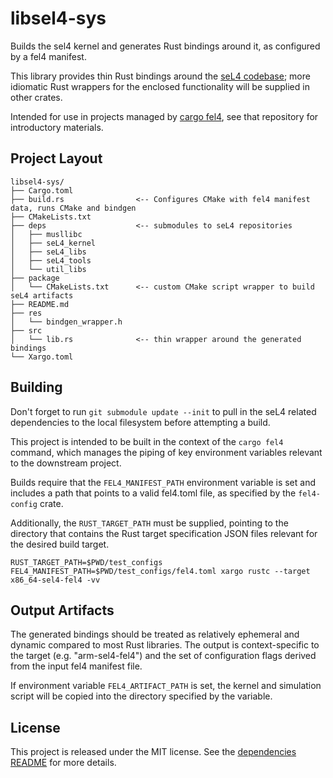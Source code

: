 # libsel4-sys

Builds the sel4 kernel and generates Rust bindings around it,
as configured by a fel4 manifest.

This library provides thin Rust bindings around the [seL4 codebase](https://github.com/seL4/seL4);
more idiomatic Rust wrappers for the enclosed functionality will be supplied in other crates.

Intended for use in projects managed by
[cargo fel4](https://github.com/PolySync/cargo-fel4), see that repository
for introductory materials.

## Project Layout

```
libsel4-sys/
├── Cargo.toml
├── build.rs                <-- Configures CMake with fel4 manifest data, runs CMake and bindgen
├── CMakeLists.txt
├── deps                    <-- submodules to seL4 repositories
│   ├── musllibc
│   ├── seL4_kernel
│   ├── seL4_libs
│   ├── seL4_tools
│   └── util_libs
├── package
│   └── CMakeLists.txt      <-- custom CMake script wrapper to build seL4 artifacts
├── README.md
├── res
│   └── bindgen_wrapper.h
├── src
│   └── lib.rs              <-- thin wrapper around the generated bindings
└── Xargo.toml
```

## Building

Don't forget to run `git submodule update --init` to pull in the seL4 related dependencies
to the local filesystem before attempting a build.

This project is intended to be built in the context of the `cargo fel4` command, which manages
the piping of key environment variables relevant to the downstream project.

Builds require that the `FEL4_MANIFEST_PATH` environment variable is set and
includes a path that points to a valid fel4.toml file, as specified by the `fel4-config`
crate.

Additionally, the `RUST_TARGET_PATH` must be supplied, pointing to the directory that
contains the Rust target specification JSON files relevant for the desired build target.

```
RUST_TARGET_PATH=$PWD/test_configs FEL4_MANIFEST_PATH=$PWD/test_configs/fel4.toml xargo rustc --target x86_64-sel4-fel4 -vv
```

## Output Artifacts

The generated bindings should be treated as relatively ephemeral and dynamic compared
to most Rust libraries. The output is context-specific to the target (e.g. "arm-sel4-fel4")
and the set of configuration
flags derived from the input fel4 manifest file.

If environment variable `FEL4_ARTIFACT_PATH` is set, the kernel and simulation script
will be copied into the directory specified by the variable.

## License

This project is released under the MIT license. See the [dependencies README](deps/README.md)
for more details.
